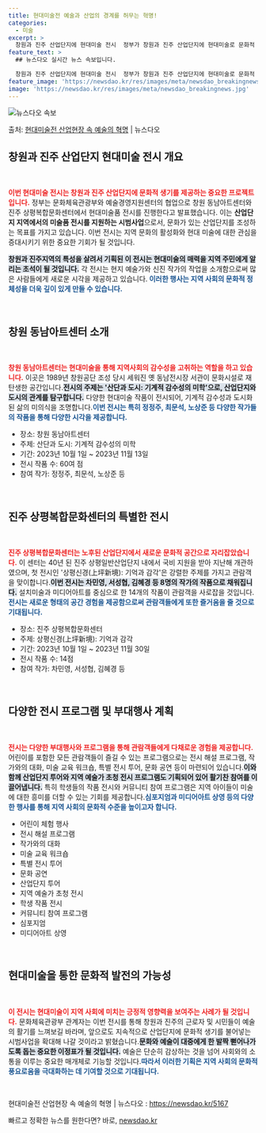 ```yaml
---
title: 현대미술전 예술과 산업의 경계를 허무는 혁명!
categories:
  - 미술
excerpt: >
  창원과 진주 산업단지에 현대미술 전시  정부가 창원과 진주 산업단지에 현대미술로 문화적 생기를 불어넣는다. …
feature_text: >
  ## 뉴스다오 실시간 뉴스 속보입니다.

  창원과 진주 산업단지에 현대미술 전시  정부가 창원과 진주 산업단지에 현대미술로 문화적 생기를 불어넣는다. …
feature_image: 'https://newsdao.kr/res/images/meta/newsdao_breakingnews.jpg'
image: 'https://newsdao.kr/res/images/meta/newsdao_breakingnews.jpg'
---
```


![뉴스다오 속보](https://newsdao.kr/res/images/meta/newsdao_breakingnews.jpg)

<p>출처: <a href="https://newsdao.kr/5167" rel="dofollow">현대미술전 산업현장 속 예술의 혁명</a> | 뉴스다오</p>

<h2 data-ke-size="size26">창원과 진주 산업단지 현대미술 전시 개요</h2>

<p data-ke-size="size16">&nbsp;</p>

<b><span style="color: #ee2323;">이번 현대미술 전시는 창원과 진주 산업단지에 문화적 생기를 제공하는 중요한 프로젝트입니다.</span></b> 정부는 문화체육관광부와 예술경영지원센터의 협업으로 창원 동남아트센터와 진주 상평복합문화센터에서 현대미술품 전시를 진행한다고 발표했습니다. 이는 <b>산업단지 지역에서의 미술품 전시를 지원하는 시범사업</b>으로서, 문화가 있는 산업단지를 조성하는 목표를 가지고 있습니다. 이번 전시는 지역 문화의 활성화와 현대 미술에 대한 관심을 증대시키기 위한 중요한 기회가 될 것입니다.

<b><span style="background-color: #21538527;">창원과 진주지역의 특성을 살려서 기획된 이 전시는 현대미술의 매력을 지역 주민에게 알리는 초석이 될 것입니다.</span></b> 각 전시는 현지 예술가와 신진 작가의 작업을 소개함으로써 많은 사람들에게 새로운 시각을 제공하고 있습니다.<b><span style="color: #1a5490;"> 이러한 행사는 지역 사회의 문화적 정체성을 더욱 깊이 있게 만들 수 있습니다.</span></b>

<p data-ke-size="size16">&nbsp;</p>

<h2 data-ke-size="size26">창원 동남아트센터 소개</h2>

<p data-ke-size="size16">&nbsp;</p>

<b><span style="color: #ee2323;">창원 동남아트센터는 현대미술을 통해 지역사회의 감수성을 고취하는 역할을 하고 있습니다.</span></b> 이곳은 1989년 창원공단 조성 당시 세워진 옛 동남전시장 서관이 문화시설로 재탄생한 공간입니다.<b><span style="background-color: #21538527;">전시의 주제는 '산단과 도시: 기계적 감수성의 미학'으로, 산업단지와 도시의 관계를 탐구합니다.</span></b> 다양한 현대미술 작품이 전시되어, 기계적 감수성과 도시화된 삶의 미의식을 조명합니다.<b><span style="color: #1a5490;">이번 전시는 특히 정정주, 최문석, 노상준 등 다양한 작가들의 작품을 통해 다양한 시각을 제공합니다.</span></b>

<ul>
    <li>장소: 창원 동남아트센터</li>
    <li>주제: 산단과 도시: 기계적 감수성의 미학</li>
    <li>기간: 2023년 10월 1일 ~ 2023년 11월 13일</li>
    <li>전시 작품 수: 60여 점</li>
    <li>참여 작가: 정정주, 최문석, 노상준 등</li>
</ul>

<p data-ke-size="size16">&nbsp;</p>

<h2 data-ke-size="size26">진주 상평복합문화센터의 특별한 전시</h2>

<p data-ke-size="size16">&nbsp;</p>

<b><span style="color: #ee2323;">진주 상평복합문화센터는 노후된 산업단지에서 새로운 문화적 공간으로 자리잡았습니다.</span></b> 이 센터는 40년 된 진주 상평일반산업단지 내에서 국비 지원을 받아 지난해 개관하였으며, 첫 전시인 '상평신경(上坪新境): 기억과 감각'은 강렬한 주제를 가지고 관람객을 맞이합니다.<b><span style="background-color: #21538527;">이번 전시는 차민영, 서성협, 김혜경 등 8명의 작가의 작품으로 채워집니다.</span></b> 설치미술과 미디어아트를 중심으로 한 14개의 작품이 관람객을 사로잡을 것입니다.<b><span style="color: #1a5490;">전시는 새로운 형태의 공간 경험을 제공함으로써 관람객들에게 또한 즐거움을 줄 것으로 기대됩니다.</span></b>

<ul>
    <li>장소: 진주 상평복합문화센터</li>
    <li>주제: 상평신경(上坪新境): 기억과 감각</li>
    <li>기간: 2023년 10월 1일 ~ 2023년 11월 30일</li>
    <li>전시 작품 수: 14점</li>
    <li>참여 작가: 차민영, 서성협, 김혜경 등</li>
</ul>

<p data-ke-size="size16">&nbsp;</p>

<h2 data-ke-size="size26">다양한 전시 프로그램 및 부대행사 계획</h2>

<p data-ke-size="size16">&nbsp;</p>

<b><span style="color: #ee2323;">전시는 다양한 부대행사와 프로그램을 통해 관람객들에게 다채로운 경험을 제공합니다.</span></b> 어린이를 포함한 모든 관람객들이 즐길 수 있는 프로그램으로는 전시 해설 프로그램, 작가와의 대화, 미술 교육 워크숍, 특별 전시 투어, 문화 공연 등이 마련되어 있습니다.<b><span style="background-color: #21538527;">이와 함께 산업단지 투어와 지역 예술가 초청 전시 프로그램도 기획되어 있어 활기찬 참여를 이끌어냅니다.</span></b> 특히 학생들의 작품 전시와 커뮤니티 참여 프로그램은 지역 아이들이 미술에 대한 흥미를 더할 수 있는 기회를 제공합니다.<b><span style="color: #1a5490;">심포지엄과 미디어아트 상영 등의 다양한 행사를 통해 지역 사회의 문화적 수준을 높이고자 합니다.</span></b>

<ul>
    <li>어린이 체험 행사</li>
    <li>전시 해설 프로그램</li>
    <li>작가와의 대화</li>
    <li>미술 교육 워크숍</li>
    <li>특별 전시 투어</li>
    <li>문화 공연</li>
    <li>산업단지 투어</li>
    <li>지역 예술가 초청 전시</li>
    <li>학생 작품 전시</li>
    <li>커뮤니티 참여 프로그램</li>
    <li>심포지엄</li>
    <li>미디어아트 상영</li>
</ul>

<p data-ke-size="size16">&nbsp;</p>

<h2 data-ke-size="size26">현대미술을 통한 문화적 발전의 가능성</h2>

<p data-ke-size="size16">&nbsp;</p>

<b><span style="color: #ee2323;">이 전시는 현대미술이 지역 사회에 미치는 긍정적 영향력을 보여주는 사례가 될 것입니다.</span></b> 문화체육관광부 관계자는 이번 전시를 통해 창원과 진주의 근로자 및 시민들이 예술의 활기를 느껴보길 바라며, 앞으로도 지속적으로 산업단지에 문화적 생기를 불어넣는 시범사업을 확대해 나갈 것이라고 밝혔습니다.<b><span style="background-color: #21538527;">문화와 예술이 대중에게 한 발짝 뻗어나가도록 돕는 중요한 이정표가 될 것입니다.</span></b> 예술은 단순히 감상하는 것을 넘어 사회와의 소통을 이루는 중요한 매개체로 기능할 것입니다.<b><span style="color: #1a5490;">따라서 이러한 기획은 지역 사회의 문화적 풍요로움을 극대화하는 데 기여할 것으로 기대됩니다.</span></b>

<p data-ke-size="size16">&nbsp;</p>

현대미술전 산업현장 속 예술의 혁명 | 뉴스다오  : <a href="https://newsdao.kr/5167">https://newsdao.kr/5167</a> 

빠르고 정확한 뉴스를 원한다면? 바로, <a href="https://newsdao.kr" rel="dofollow">newsdao.kr</a>


